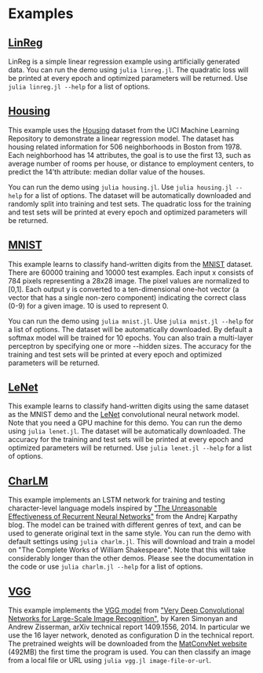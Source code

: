 # Examples

## [LinReg](https://github.com/denizyuret/Knet.jl/blob/master/examples/linreg.jl)

LinReg is a simple linear regression example using artificially
generated data. You can run the demo using `julia linreg.jl`.  The
quadratic loss will be printed at every epoch and optimized parameters
will be returned.  Use `julia linreg.jl --help` for a list of options.

## [Housing](https://github.com/denizyuret/Knet.jl/blob/master/examples/housing.jl)

This example uses the
[Housing](https://archive.ics.uci.edu/ml/datasets/Housing) dataset
from the UCI Machine Learning Repository to demonstrate a linear
regression model. The dataset has housing related information for 506
neighborhoods in Boston from 1978. Each neighborhood has 14
attributes, the goal is to use the first 13, such as average number of
rooms per house, or distance to employment centers, to predict the
14’th attribute: median dollar value of the houses.

You can run the demo using `julia housing.jl`.  Use `julia housing.jl
--help` for a list of options.  The dataset will be automatically
downloaded and randomly split into training and test sets.  The
quadratic loss for the training and test sets will be printed at every
epoch and optimized parameters will be returned.

## [MNIST](https://github.com/denizyuret/Knet.jl/blob/master/examples/mnist.jl)

This example learns to classify hand-written digits from the
[MNIST](http://yann.lecun.com/exdb/mnist) dataset.  There are 60000
training and 10000 test examples. Each input x consists of 784 pixels
representing a 28x28 image.  The pixel values are normalized to
[0,1]. Each output y is converted to a ten-dimensional one-hot vector
(a vector that has a single non-zero component) indicating the correct
class (0-9) for a given image.  10 is used to represent 0.

You can run the demo using `julia mnist.jl`.  Use `julia mnist.jl
--help` for a list of options.  The dataset will be automatically
downloaded.  By default a softmax model will be trained for 10 epochs.
You can also train a multi-layer perceptron by specifying one or more
--hidden sizes.  The accuracy for the training and test sets will be
printed at every epoch and optimized parameters will be returned.

## [LeNet](https://github.com/denizyuret/Knet.jl/blob/master/examples/lenet.jl)

This example learns to classify hand-written digits using the same
dataset as the MNIST demo and the
[LeNet](http://yann.lecun.com/exdb/lenet) convolutional neural network
model.  Note that you need a GPU machine for this demo.  You can run
the demo using `julia lenet.jl`.  The dataset will be automatically
downloaded.  The accuracy for the training and test sets will be
printed at every epoch and optimized parameters will be returned.  Use
`julia lenet.jl --help` for a list of options.

## [CharLM](https://github.com/denizyuret/Knet.jl/blob/master/examples/charlm.jl)

This example implements an LSTM network for training and testing
character-level language models inspired by ["The Unreasonable
Effectiveness of Recurrent Neural
Networks"](http://karpathy.github.io/2015/05/21/rnn-effectiveness)
from the Andrej Karpathy blog.  The model can be trained with
different genres of text, and can be used to generate original text in
the same style.  You can run the demo with default settings using
`julia charlm.jl`.  This will download and train a model on "The
Complete Works of William Shakespeare".  Note that this will take
considerably longer than the other demos.  Please see the
documentation in the code or use `julia charlm.jl --help` for a list
of options.

## [VGG](https://github.com/denizyuret/Knet.jl/blob/master/examples/vgg.jl)

This example implements the [VGG
model](http://www.robots.ox.ac.uk/~vgg/research/very_deep) from ["Very
Deep Convolutional Networks for Large-Scale Image
Recognition"](https://arxiv.org/abs/1409.1556), by Karen Simonyan and
Andrew Zisserman, arXiv technical report 1409.1556, 2014.  In
particular we use the 16 layer network, denoted as configuration D in
the technical report.  The pretrained weights will be downloaded from
the [MatConvNet website](http://www.vlfeat.org/matconvnet/pretrained)
(492MB) the first time the program is used.  You can then classify an
image from a local file or URL using `julia vgg.jl image-file-or-url`.
